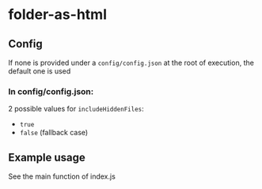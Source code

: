 # folder-as-html

## Config

If none is provided under a `config/config.json` at the root of execution, the default one is used

### In config/config.json:

2 possible values for `includeHiddenFiles`:
- `true`
- `false` (fallback case)

## Example usage

See the main function of index.js